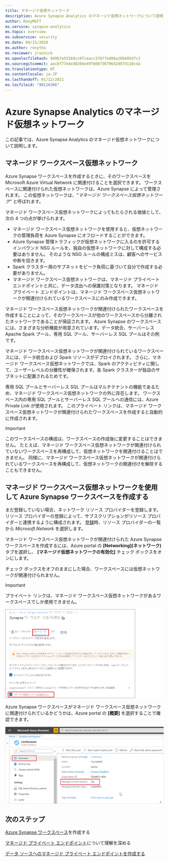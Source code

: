 ```yaml
---
title: マネージド仮想ネットワーク
description: Azure Synapse Analytics のマネージド仮想ネットワークについて説明する記事
author: RonyMSFT
ms.service: synapse-analytics
ms.topic: overview
ms.subservice: security
ms.date: 04/15/2020
ms.author: ronytho
ms.reviewer: jrasnick
ms.openlocfilehash: 949b7e55569cc6fceacc37677ed06a28bb85d7c2
ms.sourcegitcommit: aacbf77e4e40266e497b6073679642d97d110cda
ms.translationtype: HT
ms.contentlocale: ja-JP
ms.lasthandoff: 01/12/2021
ms.locfileid: "98116366"
---
```

# <a name="azure-synapse-analytics-managed-virtual-network"></a>Azure Synapse Analytics のマネージド仮想ネットワーク

この記事では、Azure Synapse Analytics のマネージド仮想ネットワークについて説明します。

## <a name="managed-workspace-virtual-network"></a>マネージド ワークスペース仮想ネットワーク

Azure Synapse ワークスペースを作成するときに、そのワークスペースを Microsoft Azure Virtual Network に関連付けることを選択できます。 ワークスペースに関連付けられた仮想ネットワークは、Azure Synapse によって管理されます。 この仮想ネットワークは、"*マネージド ワークスペース仮想ネットワーク*" と呼ばれます。

マネージド ワークスペース仮想ネットワークによってもたらされる価値として、次の 4 つの点が挙げられます。

- マネージド ワークスペース仮想ネットワークを使用すると、仮想ネットワークの管理負荷を Azure Synapse にオフロードすることができます。
- Azure Synapse 管理トラフィックが仮想ネットワークに入るのを許可するインバウンド NSG ルールを、独自の仮想ネットワークに対して構成する必要はありません。 そのような NSG ルールの構成ミスは、顧客へのサービス中断を招きます。
- Spark クラスター用のサブネットをピーク負荷に基づいて自分で作成する必要がありません。
- マネージド ワークスペース仮想ネットワークは、マネージド プライベート エンドポイントと共に、データ流出への保護対策となります。 マネージド プライベート エンドポイントは、マネージド ワークスペース仮想ネットワークが関連付けられているワークスペースにのみ作成できます。

マネージド ワークスペース仮想ネットワークが関連付けられたワークスペースを作成することによって、そのワークスペースが他のワークスペースから分離されたネットワークであることが保証されます。 Azure Synapse のワークスペースには、さまざまな分析機能が用意されています。データ統合、サーバーレス Apache Spark プール、専用 SQL プール、サーバーレス SQL プールはその例です。

マネージド ワークスペース仮想ネットワークが関連付けられているワークスペースには、データ統合および Spark リソースがデプロイされます。 さらに、マネージド ワークスペース仮想ネットワークでは、Spark のアクティビティに関して、ユーザーレベルの分離性が確保されます。各 Spark クラスターが独自のサブネットに配置されるためです。

専用 SQL プールとサーバーレス SQL プールはマルチテナントの機能であるため、マネージド ワークスペース仮想ネットワークの外に存在します。 ワークスペース内の専用 SQL プールとサーバーレス SQL プールへの通信には、Azure Private Link が使用されます。 このプライベート リンクは、マネージド ワークスペース仮想ネットワークが関連付けられたワークスペースを作成すると自動的に作成されます。

>[!IMPORTANT]
>このワークスペースの構成は、ワークスペースの作成後に変更することはできません。 たとえば、マネージド ワークスペース仮想ネットワークが関連付けられていないワークスペースを再構成して、仮想ネットワークを関連付けることはできません。 同様に、マネージド ワークスペース仮想ネットワークが関連付けられているワークスペースを再構成して、仮想ネットワークの関連付けを解除することもできません。

## <a name="create-an-azure-synapse-workspace-with-a-managed-workspace-virtual-network"></a>マネージド ワークスペース仮想ネットワークを使用して Azure Synapse ワークスペースを作成する

まだ登録していない場合、ネットワーク リソース プロバイダーを登録します。 リソース プロバイダーの登録によって、サブスクリプションがリソース プロバイダーと連携するように構成されます。 [登録](../../azure-resource-manager/management/resource-providers-and-types.md)時、リソース プロバイダーの一覧から *Microsoft.Network* を選択します。

マネージド ワークスペース仮想ネットワークが関連付けられた Azure Synapse ワークスペースを作成するには、Azure portal の **[Networking]\(ネットワーク\)** タブを選択し、 **[マネージド仮想ネットワークの有効化]** チェック ボックスをオンにします。

チェック ボックスをオフのままにした場合、ワークスペースには仮想ネットワークが関連付けられません。

>[!IMPORTANT]
>プライベート リンクは、マネージド ワークスペース仮想ネットワークがあるワークスペースでしか使用できません。

![マネージド ワークスペース仮想ネットワークを有効にする](./media/synapse-workspace-managed-vnet/enable-managed-vnet-1.png)


Azure Synapse ワークスペースがマネージド ワークスペース仮想ネットワークに関連付けられているかどうかは、Azure portal の **[概要]** を選択することで確認できます。

![Azure portal におけるワークスペースの概要](./media/synapse-workspace-managed-vnet/enable-managed-vnet-2.png)

## <a name="next-steps"></a>次のステップ

[Azure Synapse ワークスペース](../quickstart-create-workspace.md)を作成する

[マネージド プライベート エンドポイント](./synapse-workspace-managed-private-endpoints.md)について理解を深める

[データ ソースへのマネージド プライベート エンドポイントを作成する](./how-to-create-managed-private-endpoints.md)